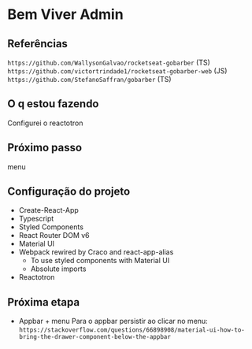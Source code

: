# Bem Viver Admin

## Referências

`https://github.com/WallysonGalvao/rocketseat-gobarber` (TS)
`https://github.com/victortrindade1/rocketseat-gobarber-web` (JS)
`https://github.com/StefanoSaffran/gobarber` (TS)

## O q estou fazendo

Configurei o reactotron

## Próximo passo

menu

## Configuração do projeto

- Create-React-App
- Typescript
- Styled Components
- React Router DOM v6
- Material UI
- Webpack rewired by Craco and react-app-alias
  - To use styled components with Material UI
  - Absolute imports
- Reactotron

## Próxima etapa

- Appbar + menu
  Para o appbar persistir ao clicar no menu:
  `https://stackoverflow.com/questions/66898908/material-ui-how-to-bring-the-drawer-component-below-the-appbar`
